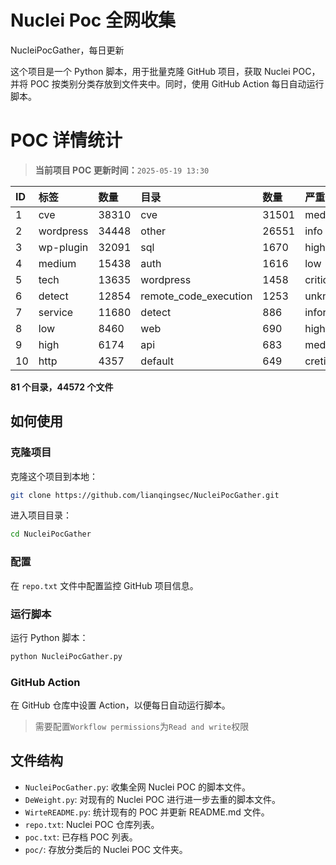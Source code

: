# Nuclei Poc 全网收集
NucleiPocGather，每日更新

这个项目是一个 Python 脚本，用于批量克隆 GitHub 项目，获取 Nuclei POC，并将 POC 按类别分类存放到文件夹中。同时，使用 GitHub Action 每日自动运行脚本。
# POC 详情统计

> **当前项目 POC 更新时间：**`2025-05-19 13:30`

| ID | 标签      | 数量 | 目录       | 数量 | 严重性   | 数量 |
|:---| :-------- | :--- | :--------- | :--- | :------- | :--- |
| 1 | cve | 38310 | cve | 31501 | medium | 21230 |
| 2 | wordpress | 34448 | other | 26551 | info | 19218 |
| 3 | wp-plugin | 32091 | sql | 1670 | high | 13119 |
| 4 | medium | 15438 | auth | 1616 | low | 9678 |
| 5 | tech | 13635 | wordpress | 1458 | critical | 6966 |
| 6 | detect | 12854 | remote_code_execution | 1253 | unknown | 88 |
| 7 | service | 11680 | detect | 886 | informative | 17 |
| 8 | low | 8460 | web | 690 | hight | 16 |
| 9 | high | 6174 | api | 683 | meduim | 5 |
| 10 | http | 4357 | default | 649 | cretical | 2 |

**81 个目录，44572 个文件**
## 如何使用

### 克隆项目

克隆这个项目到本地：

```bash
git clone https://github.com/lianqingsec/NucleiPocGather.git
```

进入项目目录：

```bash
cd NucleiPocGather
```

### 配置

在 `repo.txt` 文件中配置监控 GitHub 项目信息。

### 运行脚本

运行 Python 脚本：

```bash
python NucleiPocGather.py
```

### GitHub Action

在 GitHub 仓库中设置 Action，以便每日自动运行脚本。

> 需要配置`Workflow permissions`为`Read and write`权限

## 文件结构

- `NucleiPocGather.py`: 收集全网 Nuclei POC 的脚本文件。
- `DeWeight.py`: 对现有的 Nuclei POC 进行进一步去重的脚本文件。
- `WirteREADME.py`: 统计现有的 POC 并更新 README.md 文件。
- `repo.txt`: Nuclei POC 仓库列表。
- `poc.txt`: 已存档 POC 列表。
- `poc/`: 存放分类后的 Nuclei POC 文件夹。

